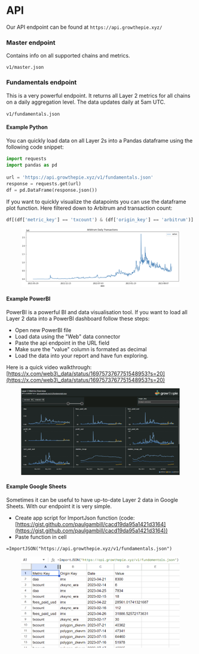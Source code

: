 # API

Our API endpoint can be found at `https://api.growthepie.xyz/`

### Master endpoint

Contains info on all supported chains and metrics.

```
v1/master.json
```

### Fundamentals endpoint

This is a very powerful endpoint. It returns all Layer 2 metrics for all chains on a daily aggregation level. The data updates daily at 5am UTC.

`v1/fundamentals.json`

#### **Example Python**

You can quickly load data on all Layer 2s into a Pandas dataframe using the following code snippet:

```python
import requests
import pandas as pd

url = 'https://api.growthepie.xyz/v1/fundamentals.json'
response = requests.get(url)
df = pd.DataFrame(response.json())
```

If you want to quickly visualize the datapoints you can use the dataframe plot function. Here filtered down to Arbitrum and transaction count:

```python
df[(df['metric_key'] == 'txcount') & (df['origin_key'] == 'arbitrum')].sort_values('date').plot(x='date', y='value', figsize=(15, 5), title='Arbitrum Daily Transactions')
```

<figure><img src=".gitbook/assets/Screenshot 2023-09-29 091713.png" alt=""><figcaption></figcaption></figure>

#### Example PowerBI

PowerBI is a powerful BI and data visualisation tool. If you want to load all Layer 2 data into a PowerBI dashboard follow these steps:

* Open new PowerBI file
* Load data using the "Web" data connector
* Paste the api endpoint in the URL field
* Make sure the "value" column is formated as decimal
* Load the data into your report and have fun exploring.

Here is a quick video walkthrough: [https://x.com/web3\_data/status/1697573767751548953?s=20](https://x.com/web3\_data/status/1697573767751548953?s=20)

<figure><img src=".gitbook/assets/Screenshot 2023-09-29 092125.png" alt=""><figcaption></figcaption></figure>

#### Example Google Sheets

Sometimes it can be useful to have up-to-date Layer 2 data in Google Sheets. With our endpoint it is very simple.

* Create app script for ImportJson function (code: [https://gist.github.com/paulgambill/cacd19da95a1421d3164](https://gist.github.com/paulgambill/cacd19da95a1421d3164))
* Paste function in cell

```
=ImportJSON("https://api.growthepie.xyz/v1/fundamentals.json")
```

<figure><img src=".gitbook/assets/Screenshot 2023-09-29 093630.png" alt=""><figcaption></figcaption></figure>
